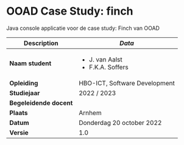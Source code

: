 # OOAD Case Study: finch

Java console applicatie voor de case study: Finch van OOAD

| **Description**         | _Data_                                                |
| ----------------------- | ----------------------------------------------------- |
| **Naam student**        | <ul><li>J. van Aalst</li><li>F.K.A. Soffers</li></ul> |
| **Opleiding**           | HBO-ICT, Software Development                         |
| **Studiejaar**          | 2022 / 2023                                           |
| **Begeleidende docent** |
| **Plaats**              | Arnhem                                                |
| **Datum**               | Donderdag 20 october 2022                             |
| **Versie**              | 1.0                                                   |
